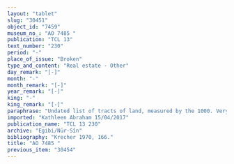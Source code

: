 ```yaml
---
layout: "tablet"
slug: "30451"
object_id: "7459"
museum_no_: "AO 7485 "
publication: "TCL 13"
text_number: "230"
period: "-"
place_of_issue: "Broken"
type_and_content: "Real estate - Other"
day_remark: "[-]"
month: "-"
month_remark: "[-]"
year_remark: "[-]"
king: "-"
king_remark: "[-]"
paraphrase: "Undated list of tracts of land, measured by the 1000. Very fragmentary. Lines 16-17 mentions &quot;star-shaped land (<em>kakkabtu</em>), field (<em>eqlu</em>) of Nab&ucirc;-ahhē-iddin/&Scaron;ulāya&quot; who is perhaps to be identified with his namesake from the Egibi family. Each line starts with &quot;1000 (tracts of land) of&quot;, followed by specifications of the land quality, borders, etc., a.o.:<br /> (land) opposite (<em>tarṣu</em>) the estate of &Scaron;amā&#39;-ilu; (land) drained by ditches (<em>kaslu</em>); woodland (<em>qī&scaron;tu</em>); estate of Nab&ucirc; (<em>bīt Nab&ucirc;</em>); orchards (<em>kir&ucirc;</em>); the estate of &Scaron;arru-rēmanni; the wall (<em>dūru</em> ) of <em>Gidāya</em>."
imported: "Kathleen Abraham 15/04/2017"
publication_name: "TCL 13 230"
archive: "Egibi/Nūr-Sîn"
bibliography: "Krecher 1970, 166."
title: "AO 7485 "
previous_item: "30454"
---
```

